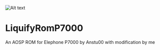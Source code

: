 ![Alt text](https://image.ibb.co/dZOXam/Liquify.jpg "Optional title")
# LiquifyRomP7000
An AOSP ROM for Elephone P7000 by Anstu00 with modification by me
